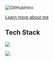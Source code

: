 ![GitHubIntro](https://github.com/khantseithu/khantseithu/assets/100980146/b758784a-09ee-409b-a66d-c7dd4ef47d18)

[Learn more about me](https://www.khantsithu.me/about)

## Tech Stack
<p>
  <a href="https://skillicons.dev">
    <img src="https://skillicons.dev/icons?i=js,ts,react,nextjs,nodejs,nestjs,rabbitmq,graphql,docker,mongodb,tailwindcss,materialui,css,redux,svelte,python,dart,mysql,postgres,vite,vitest,redis,prisma,sequelize,vue,pinia,astro,laravel,linux,supabase,githubactions,aws,firebase,git,vercel,redis&perline=12" />
  </a>
</p>


![](https://leetcard.jacoblin.cool/khantseithu)

